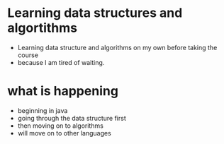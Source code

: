 # Learning data structures and algortithms 
- Learning data structure and algorithms on my own before taking the course 
- because I am tired of waiting. 

# what is happening 
- beginning in java 
- going through the data structure first
- then moving on to algorithms 
- will move on to other languages 


